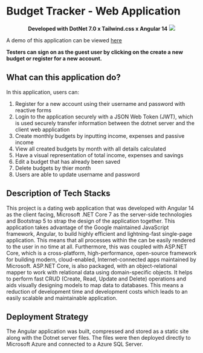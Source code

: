# Budget Tracker - Web Application
<p align="center">
 <b>Developed with DotNet 7.0 x Tailwind.css x Angular 14</b>
 <img src="https://res.cloudinary.com/diywkaahn/image/upload/v1676394018/Github/DotnetXTailwindXAngular_okjxpd.png">
</p>

A demo of this application can be viewed <a href="https://budgetcshim.azurewebsites.net/">here</a>

<b>Testers can sign on as the guest user by clicking on the create a new budget or register for a new account.</b>

## What can this application do?
In this application, users can:  
<ol>
<li>Register for a new account using their username and password with reactive forms</li>
<li>Login to the application securely with a JSON Web Token (JWT), which is used securely transfer information between the dotnet server and the client web application</li>
<li>Create monthly budgets by inputting income, expenses and passive income</li>
<li>View all created budgets by month with all details calculated</li>
<li>Have a visual representation of total income, expenses and savings</li>
<li>Edit a budget that has already been saved</li>
<li>Delete budgets by thier month</li>
<li>Users are able to update username and password</li>
</ol>

## Description of Tech Stacks
This project is a dating web application that was developed with Angular 14 as the client facing,
Microsoft .NET Core 7 as the server-side technologies and Bootstrap 5 to strap the design of the application together.
This application takes advantage of the Google maintained JavaScript framework, Angular, to build highly efficient and lightning-fast
single-page application. This means that all processes within the can be easily rendered to the user in no time at all.
Furthermore, this was coupled with ASP.NET Core, which is a cross-platform, high-performance, open-source framework for building modern, cloud-enabled,
Internet-connected apps maintained by Microsoft. ASP.NET Core, is also packaged, with an object-relational mapper to work with relational data using domain-specific
objects. It helps to perform fast CRUD (Create, Read, Update and Delete) operations and aids visually designing models to map data to databases. 
This means a reduction of development time and development costs which leads to an easily scalable and maintainable application.

## Deployment Strategy
The Angular application was built, compressed and stored as a static site along with the Dotnet server files. The files were then deployed directly to Microsoft Azure and connected to a Azure SQL Server.
